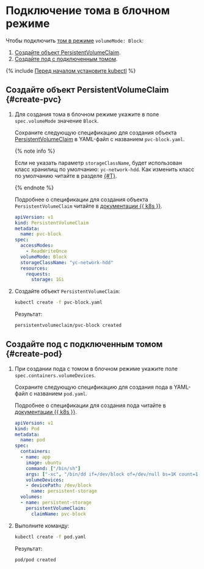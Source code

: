 # Подключение тома в блочном режиме


Чтобы подключить [том в режиме](../../concepts/volume.md#block) `volumeMode: Block`:
1. [Создайте объект PersistentVolumeClaim](#create-pvc).
1. [Создайте под с подключенным томом](#create-pod).

{% include [Перед началом установите kubectl](../../../_includes/managed-kubernetes/kubectl-before-you-begin.md) %}

## Создайте объект PersistentVolumeClaim {#create-pvc}

1. Для создания тома в блочном режиме укажите в поле `spec.volumeMode` значение `Block`.

   Сохраните следующую спецификацию для создания объекта [PersistentVolumeClaim](dynamic-create-pv.md) в YAML-файл с названием `pvc-block.yaml`.


   {% note info %}

   Если не указать параметр `storageClassName`, будет использован класс хранилищ по умолчанию: `yc-network-hdd`. Как изменить класс по умолчанию читайте в разделе [{#T}](manage-storage-class.md#sc-default).

   {% endnote %}



   Подробнее о спецификации для создания объекта `PersistentVolumeClaim` читайте в [документации {{ k8s }}](https://kubernetes.io/docs/reference/kubernetes-api/config-and-storage-resources/persistent-volume-claim-v1/).


   ```yaml
   apiVersion: v1
   kind: PersistentVolumeClaim
   metadata:
     name: pvc-block
   spec:
     accessModes:
       - ReadWriteOnce
     volumeMode: Block
     storageClassName: "yc-network-hdd"
     resources:
       requests:
         storage: 1Gi
   ```



1. Создайте объект `PersistentVolumeClaim`:

   ```bash
   kubectl create -f pvc-block.yaml
   ```

   Результат:

   ```bash
   persistentvolumeclaim/pvc-block created
   ```

## Создайте под с подключенным томом {#create-pod}

1. При создании пода с томом в блочном режиме укажите поле `spec.containers.volumeDevices`.

   Сохраните следующую спецификацию для создания пода в YAML-файл с названием `pod.yaml`.

   Подробнее о спецификации для создания пода читайте в [документации {{ k8s }}](https://kubernetes.io/docs/reference/generated/kubernetes-api/v1.18/#pod-v1-core).

   ```yaml
   apiVersion: v1
   kind: Pod
   metadata:
     name: pod
   spec:
     containers:
     - name: app
       image: ubuntu
       command: ["/bin/sh"]
       args: ["-xc", "/bin/dd if=/dev/block of=/dev/null bs=1K count=10; /bin/sleep 3600"]
       volumeDevices:
       - devicePath: /dev/block
         name: persistent-storage
     volumes:
     - name: persistent-storage
       persistentVolumeClaim:
         claimName: pvc-block
   ```

1. Выполните команду:

   ```bash
   kubectl create -f pod.yaml
   ```

   Результат:

   ```bash
   pod/pod created
   ```